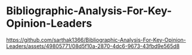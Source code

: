 # Bibliographic-Analysis-For-Key-Opinion-Leaders

https://github.com/sarthak1366/Bibliographic-Analysis-For-Key-Opinion-Leaders/assets/49805771/08d5f10a-2870-4dc6-9673-43fbd9e565d8

